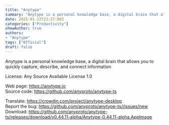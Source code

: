 ```yaml
---
title: "Anytype"
summary: "Anytype is a personal knowledge base, a digital brain that allows you to quickly capture, describe, and connect information"
date: 2025-01-22T23:27:00Z
categories: ["Productivity"]
showAuthor: true
authors:
- "Anytype"
tags: ["Official"]
draft: false
---
```


Anytype is a personal knowledge base, a digital brain that allows you to quickly capture, describe, and connect information

License: Any Source Available License 1.0

Web page: <https://anytype.io>  
Source code: <https://github.com/anyproto/anytype-ts>

Translate: <https://crowdin.com/project/anytype-desktop>  
Report the bug: <https://github.com/anyproto/anytype-ts//issues/new>  
Download: <https://github.com/anyproto/anytype-ts/releases/download/v0.44.11-alpha/Anytype-0.44.11-alpha.AppImage>

